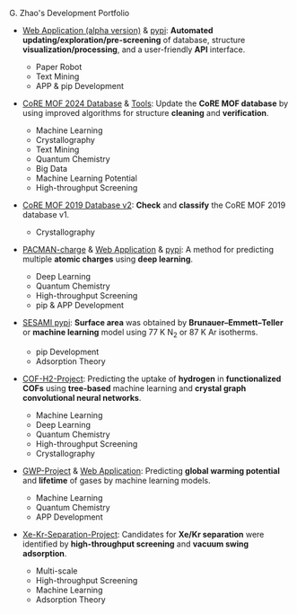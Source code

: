 G. Zhao's Development Portfolio

- [Web Application (alpha version)](https://c931-164-125-221-129.ngrok-free.app/) & [pypi](https://pypi.org/project/CoRE-MOF/): **Automated updating/exploration/pre-screening** of database, structure **visualization/processing**, and a user-friendly **API** interface.
  -  Paper Robot
  -  Text Mining
  -  APP & pip Development                                          
                                                                                  
- [CoRE MOF 2024 Database](https://zenodo.org/records/14216942) & [Tools](https://github.com/mtap-research/CoRE-MOF-Tools): Update the **CoRE MOF database** by using improved algorithms for structure **cleaning** and **verification**.
  -  Machine Learning
  -  Crystallography
  -  Text Mining
  -  Quantum Chemistry
  -  Big Data
  -  Machine Learning Potential
  -  High-throughput Screening                                                            
                                                                              
- [CoRE MOF 2019 Database v2](https://zenodo.org/records/14184621): **Check** and **classify** the CoRE MOF 2019 database v1.
  -  Crystallography                                                                   
                                                        
- [PACMAN-charge](https://github.com/mtap-research/PACMAN-charge) & [Web Application](https://pacman-charge-mtap.streamlit.app/) & [pypi](https://pypi.org/project/PACMAN-charge/): A method for predicting multiple **atomic charges** using **deep learning**.
  -  Deep Learning
  -  Quantum Chemistry
  -  High-throughput Screening
  -  pip & APP Development                                                         
                                                                     
- [SESAMI pypi](https://pypi.org/project/SESAMI/): **Surface area** was obtained by **Brunauer–Emmett–Teller** or **machine learning** model using 77 K N<sub>2</sub> or 87 K Ar isotherms.
  -  pip Development
  -  Adsorption Theory                                                      
                                                                  
- [COF-H2-Project](https://github.com/sxm13/H2-COF-functionalization): Predicting the uptake of **hydrogen** in **functionalized COFs** using **tree-based** machine learning and **crystal graph convolutional neural networks**.
  -  Machine Learning
  -  Deep Learning
  -  Quantum Chemistry
  -  High-throughput Screening
  -  Crystallography                                                
                                                                                       
- [GWP-Project](https://github.com/sxm13/GWP-project) & [Web Application](https://gwp-web-mtap-pnu.streamlit.app/): Predicting **global warming potential** and **lifetime** of gases by machine learning models.
  -  Machine Learning
  -  Quantum Chemistry
  -  APP Development                                                                   
                                                                                                                       
- [Xe-Kr-Separation-Project](https://github.com/sxm13/Xe-Kr-Separation-Project): Candidates for **Xe/Kr separation** were identified by **high-throughput screening** and **vacuum swing adsorption**.
  -  Multi-scale
  -  High-throughput Screening
  -  Machine Learning
  -  Adsorption Theory

